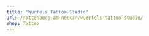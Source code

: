 ```yaml
---
title: "Würfels Tattoo-Studio"
url: /rottenburg-am-neckar/wuerfels-tattoo-studio/
shop: Tattoo
---
```


